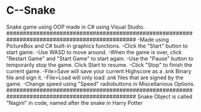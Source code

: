 # C--Snake
Snake game using OOP made in C# using Visual Studio.
###############################################################################################
-Made using PictureBox and C# built-in graphics functions.
-Click the "Start" button to start game.
-Use WASD to move around.
-When the game is over, click "Restart Game" and "Start Game" to start again.
-Use the "Pause" button to temporarily stop the game. Click Start to resume.
-Click "Stop" to finish the current game.
-File>Save will save your current Highscore as a .snk Binary file and sign it. 
-File>Load will only load .snk files that are signed by the game.
-Change speed using "Speed" radiobuttons in Miscellanious Options.
###############################################################################################
Snake Object is called "Nagini" in code, named after the snake in Harry Potter
